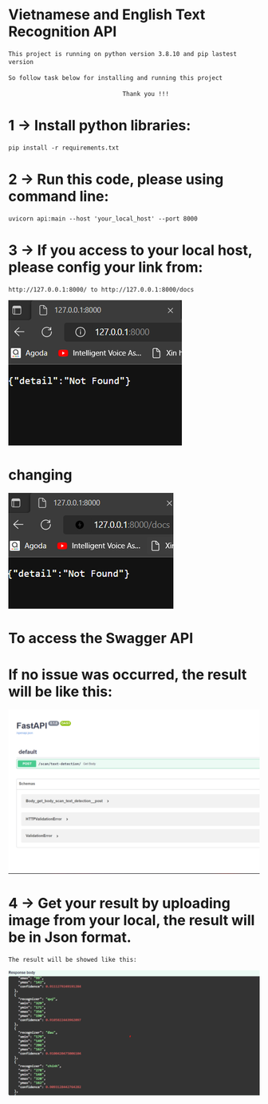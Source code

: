 # Vietnamese and English Text Recognition API

    This project is running on python version 3.8.10 and pip lastest version

    So follow task below for installing and running this project

                                    Thank you !!!

#   1 -> Install python libraries: 

    pip install -r requirements.txt


#   2 -> Run this code, please using command line: 

    uvicorn api:main --host 'your_local_host' --port 8000


#   3 -> If you access to your local host, please config your link from: 

    http://127.0.0.1:8000/ to http://127.0.0.1:8000/docs


![](images/img_1.png)

# changing 

![](images/img_2.png)

# To access the Swagger API

#   If no issue was occurred, the result will be like this:

![](images/img_3.png)

#   4 -> Get your result by uploading image from your local, the result will be in Json format.
    
    The result will be showed like this:

![](images/img.png)


